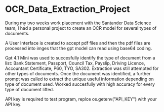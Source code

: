 # OCR_Data_Extraction_Project
During my two weeks work placement with the Santander Data Science team, I had a personal project to create an OCR model for several types of documents. 

A User Interface is created to accept pdf files and then the pdf files are processed into imges that the gpt model can read using base64 coding.

Gpt 4.1 Mini was used to succesfully identify the type of document from a list: Bank Statement, Passport, Council Tax, Payslip, Driving Licence, 
Accountant Certificate, P60, TYO, SA302. Extraction was still attempted for other types of documents. Once the document was identified, a further prompt was called to extract the unique useful information depending on type of document used. Worked succesfully with high accuracy for every type of document lifted.

API key is required to test program, replce os.getenv("API_KEY") with your API key. 
